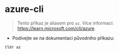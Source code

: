 # azure-cli

> Tento příkaz je aliasem pro `az`.
> Více informací: <https://learn.microsoft.com/cli/azure>.

- Podívejte se na dokumentaci původního příkazu:

`tldr az`
